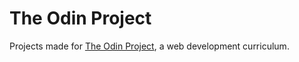 # The Odin Project
Projects made for [The Odin Project](http://www.theodinproject.com), a web development curriculum.
